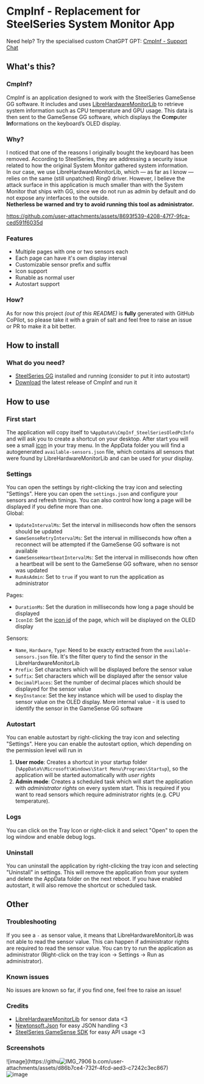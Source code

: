 # CmpInf - Replacement for SteelSeries System Monitor App  

Need help? Try the specialised custom ChatGPT GPT: [CmpInf - Support Chat](https://chatgpt.com/g/g-68641753205881918fcb09f3d3331c55-cmpinf-support-chat)  
  
## What's this?

### CmpInf?    
CmpInf is an application designed to work with the SteelSeries GameSense GG software. It includes and uses [LibreHardwareMonitorLib](https://github.com/LibreHardwareMonitor/LibreHardwareMonitor) to retrieve system information such as CPU temperature and GPU usage. This data is then sent to the GameSense GG software, which displays the **C**o**mp**uter **Inf**ormations on the keyboard’s OLED display.  
  
### Why?  
I noticed that one of the reasons I originally bought the keyboard has been removed. According to SteelSeries, they are addressing a security issue related to how the original System Monitor gathered system information.  
In our case, we use LibreHardwareMonitorLib, which — as far as I know — relies on the same (still unpatched) Ring0 driver. However, I believe the attack surface in this application is much smaller than with the System Monitor that ships with GG, since we do not run as admin by default and do not expose any interfaces to the outside.   
**Netherless be warned and try to avoid running this tool as administrator.** 


https://github.com/user-attachments/assets/8693f539-4208-47f7-9fca-ced591f6035d  

### Features  
- Multiple pages with one or two sensors each
- Each page can have it's own display interval
- Customizable sensor prefix and suffix
- Icon support
- Runable as normal user
- Autostart support
   
### How?
As for now this project _(out of this README)_ is **fully** generated with GitHub CoPilot, so please take it with a grain of salt and feel free to raise an issue or PR to make it a bit better.  

## How to install  

### What do you need?  
- [SteelSeries GG](https://steelseries.com/gg) installed and running (consider to put it into autostart)
- [Download](https://github.com/TBSniller/cmpinf/releases/latest) the latest release of CmpInf and run it

## How to use
### First start  
The application will copy itself to `%AppData%\CmpInf_SteelSeriesOledPcInfo` and will ask you to create a shortcut on your desktop. After start you will see a small [icon](https://github.com/TBSniller/cmpinf/blob/main/cmpinf_icon.ico) in your tray menu. 
In the AppData folder you will find a autogenerated `available-sensors.json` file, which contains all sensors that were found by LibreHardwareMonitorLib and can be used for your display.  

### Settings 
You can open the settings by right-clicking the tray icon and selecting "Settings". Here you can open the `settings.json` and configure your sensors and refresh timings. You can also control how long a page will be displayed if you define more than one.    
Global:  
- `UpdateIntervalMs`: Set the interval in milliseconds how often the sensors should be updated
- `GameSenseRetryIntervalMs`: Set the interval in milliseconds how often a reconnect will be attempted if the GameSense GG software is not available
- `GameSenseHeartbeatIntervalMs`: Set the interval in milliseconds how often a heartbeat will be sent to the GameSense GG software, when no sensor was updated
- `RunAsAdmin`: Set to `true` if you want to run the application as administrator
  
Pages:  
- `DurationMs`: Set the duration in milliseconds how long a page should be displayed
- `IconId`: Set the [icon id](https://github.com/SteelSeries/gamesense-sdk/blob/master/doc/api/event-icons.md) of the page, which will be displayed on the OLED display
  
Sensors:  
- `Name`, `Hardware`, `Type`: Need to be exacty extracted from the `available-sensors.json` file. It's the filter query to find the sensor in the LibreHardwareMonitorLib
- `Prefix`: Set characters which will be displayed before the sensor value
- `Suffix`: Set characters which will be displayed after the sensor value
- `DecimalPlaces`: Set the number of decimal places which should be displayed for the sensor value
- `KeyInstance`: Set the key instance which will be used to display the sensor value on the OLED display. More internal value - it is used to identify the sensor in the GameSense GG software

### Autostart
You can enable autostart by right-clicking the tray icon and selecting "Settings". Here you can enable the autostart option, which depending on the permission level will run in
1. **User mode**: Creates a shortcut in your startup folder (`%AppData%\Microsoft\Windows\Start Menu\Programs\Startup`), so the application will be started automatically with *user rights*
2. **Admin mode**: Creates a scheduled task which will start the application with *administrator rights* on every system start. This is required if you want to read sensors which require administrator rights (e.g. CPU temperature).

### Logs
You can click on the Tray Icon or right-click it and select "Open" to open the log window and enable debug logs.  

### Uninstall
You can uninstall the application by right-clicking the tray icon and selecting "Uninstall" in settings. This will remove the application from your system and delete the AppData folder on the next reboot. If you have enabled autostart, it will also remove the shortcut or scheduled task.  

## Other

### Troubleshooting
If you see a `-` as sensor value, it means that LibreHardwareMonitorLib was not able to read the sensor value. This can happen if administrator rights are required to read the sensor value. You can try to run the application as administrator (Right-click on the tray icon -> Settings -> Run as administrator).  
  
### Known issues  
No issues are known so far, if you find one, feel free to raise an issue!  
  

### Credits
- [LibreHardwareMonitorLib](https://github.com/LibreHardwareMonitor/LibreHardwareMonitor) for sensor data <3  
- [Newtonsoft.Json](https://github.com/JamesNK/Newtonsoft.Json) for easy JSON handling <3  
- [SteelSeries GameSense SDK](https://github.com/SteelSeries/gamesense-sdk) for easy API usage <3  

### Screenshots  

![image](https://githu![IMG_7906](https://github.com/user-attachments/assets/dd5928d4-c02d-425e-8f2f-b44a1f9fe047)
b.com/user-attachments/assets/d86b7ce4-732f-4fcd-aed3-c7242c3ec867)  
![image](https://github.com/user-attachments/assets/f2978d14-ab04-45c2-81b4-ece9565551ba)  
